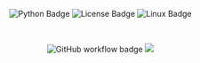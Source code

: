 <p align="center">
  <img src="https://img.shields.io/badge/Python-3776AB?style=for-the-badge&logo=python&logoColor=white" alt="Python Badge">
  <img src="https://img.shields.io/badge/License-MIT-green?style=for-the-badge" alt="License Badge">
  <img src="https://img.shields.io/badge/Linux-FCC624?style=for-the-badge&logo=linux&logoColor=black" alt="Linux Badge">
</p>
<br />
<p align="center">
  <img src="https://github.com/CSC510SEFall24/HW1/actions/workflows/python_tests.yml/badge.svg" alt="GitHub workflow badge">
  <a href="https://codecov.io/gh/CSC510SEFall24/HW1" >
    <img src="https://codecov.io/gh/CSC510SEFall24/HW1/graph/badge.svg?token=L4EMYRC1ZG"/>
  </a>
</p>
